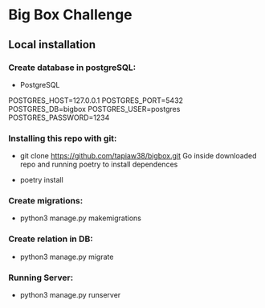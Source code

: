 # Big Box Challenge

## Local installation

### Create database in postgreSQL:

- PostgreSQL

POSTGRES_HOST=127.0.0.1
POSTGRES_PORT=5432
POSTGRES_DB=bigbox
POSTGRES_USER=postgres
POSTGRES_PASSWORD=1234

### Installing this repo with git:

- git clone https://github.com/tapiaw38/bigbox.git
  Go inside downloaded repo and running poetry to install dependences

- poetry install

### Create migrations:

- python3 manage.py makemigrations

### Create relation in DB:

- python3 manage.py migrate

### Running Server:

- python3 manage.py runserver

